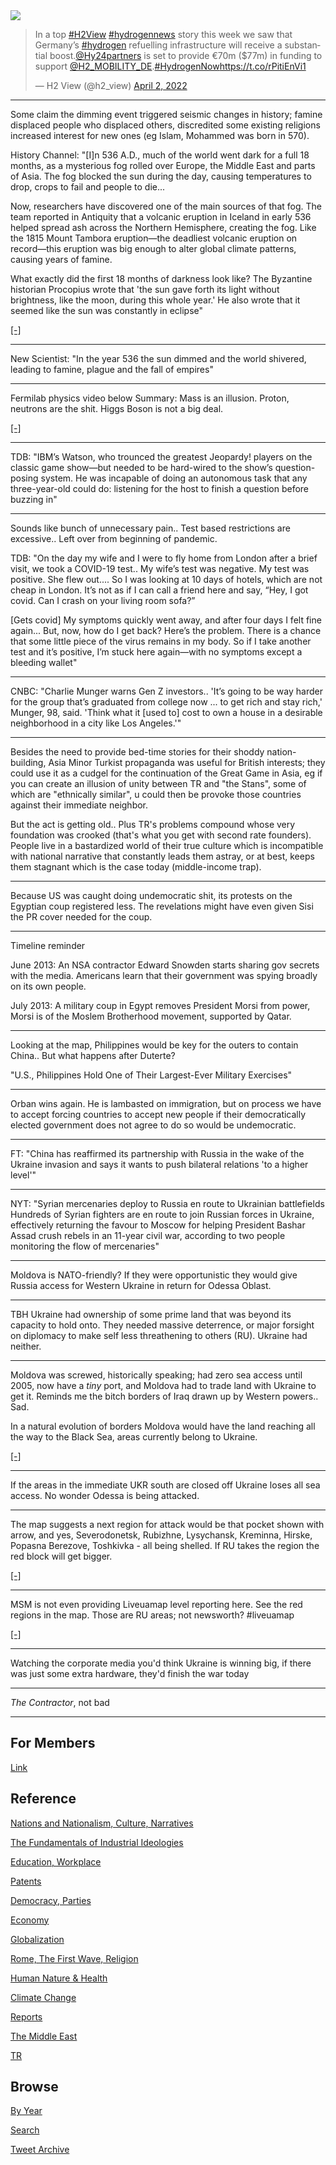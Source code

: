 <img src="https://drive.google.com/uc?export=view&id=1B2wf9R7AMH1d7Vw6e2mucLbIQ5NSjir7"/>

<blockquote class="twitter-tweet"><p lang="en" dir="ltr">In a top <a href="https://twitter.com/hashtag/H2View?src=hash&amp;ref_src=twsrc%5Etfw">#H2View</a> <a href="https://twitter.com/hashtag/hydrogennews?src=hash&amp;ref_src=twsrc%5Etfw">#hydrogennews</a> story this week we saw that Germany’s <a href="https://twitter.com/hashtag/hydrogen?src=hash&amp;ref_src=twsrc%5Etfw">#hydrogen</a> refuelling infrastructure will receive a substantial boost.<a href="https://twitter.com/Hy24partners?ref_src=twsrc%5Etfw">@Hy24partners</a> is set to provide €70m ($77m) in funding to support <a href="https://twitter.com/H2_MOBILITY_DE?ref_src=twsrc%5Etfw">@H2_MOBILITY_DE</a>.<a href="https://twitter.com/hashtag/HydrogenNow?src=hash&amp;ref_src=twsrc%5Etfw">#HydrogenNow</a><a href="https://t.co/rPitiEnVi1">https://t.co/rPitiEnVi1</a></p>&mdash; H2 View (@h2_view) <a href="https://twitter.com/h2_view/status/1510343781991817224?ref_src=twsrc%5Etfw">April 2, 2022</a></blockquote> <script async src="https://platform.twitter.com/widgets.js" charset="utf-8"></script>

---

Some claim the dimming event triggered seismic changes in history;
famine displaced people who displaced others, discredited some
existing religions increased interest for new ones (eg Islam, Mohammed
was born in 570).

History Channel: "[I]n 536 A.D., much of the world went dark for a
full 18 months, as a mysterious fog rolled over Europe, the Middle
East and parts of Asia. The fog blocked the sun during the day,
causing temperatures to drop, crops to fail and people to die... 

Now, researchers have discovered one of the main sources of that
fog. The team reported in Antiquity that a volcanic eruption in
Iceland in early 536 helped spread ash across the Northern Hemisphere,
creating the fog. Like the 1815 Mount Tambora eruption—the deadliest
volcanic eruption on record—this eruption was big enough to alter
global climate patterns, causing years of famine.

What exactly did the first 18 months of darkness look like? The
Byzantine historian Procopius wrote that 'the sun gave forth its light
without brightness, like the moon, during this whole year.' He also
wrote that it seemed like the sun was constantly in eclipse"

[[-]](https://www.history.com/news/536-volcanic-eruption-fog-eclipse-worst-year)

---

New Scientist: "In the year 536 the sun dimmed and the world shivered,
leading to famine, plague and the fall of empires"

---

Fermilab physics video below Summary: Mass is an illusion. Proton,
neutrons are the shit. Higgs Boson is not a big deal.

[[-]](https://youtu.be/x8grN3zP8cg?t=81)

---

TDB: "IBM’s Watson, who trounced the greatest Jeopardy! players on the
classic game show—but needed to be hard-wired to the show’s
question-posing system. He was incapable of doing an autonomous task
that any three-year-old could do: listening for the host to finish a
question before buzzing in"

---


Sounds like bunch of unnecessary pain.. Test based restrictions are
excessive.. Left over from beginning of pandemic.

TDB: "On the day my wife and I were to fly home from London after a
brief visit, we took a COVID-19 test.. My wife’s test was negative. My
test was positive. She flew out.... So I was looking at 10 days of
hotels, which are not cheap in London. It’s not as if I can call a
friend here and say, “Hey, I got covid. Can I crash on your living
room sofa?”

[Gets covid] My symptoms quickly went away, and after four days I felt
fine again... But, now, how do I get back? Here’s the problem. There
is a chance that some little piece of the virus remains in my body. So
if I take another test and it’s positive, I’m stuck here again—with no
symptoms except a bleeding wallet"

---

CNBC: "Charlie Munger warns Gen Z investors.. 'It’s going to be way
harder for the group that’s graduated from college now ... to get rich
and stay rich,' Munger, 98, said. 'Think what it [used to] cost to own
a house in a desirable neighborhood in a city like Los Angeles.'"

---

Besides the need to provide bed-time stories for their shoddy
nation-building, Asia Minor Turkist propaganda was useful for British
interests; they could use it as a cudgel for the continuation of the
Great Game in Asia, eg if you can create an illusion of unity between
TR and "the Stans", some of which are "ethnically similar", u could
then be provoke those countries against their immediate neighbor.

But the act is getting old.. Plus TR's problems compound whose very
foundation was crooked (that's what you get with second rate
founders). People live in a bastardized world of their true culture
which is incompatible with national narrative that constantly leads
them astray, or at best, keeps them stagnant which is the case today
(middle-income trap). 

---

Because US was caught doing undemocratic shit, its protests on the
Egyptian coup registered less. The revelations might have even given
Sisi the PR cover needed for the coup.

---

Timeline reminder

June 2013: An NSA contractor Edward Snowden starts sharing gov secrets
with the media. Americans learn that their government was spying
broadly on its own people.

July 2013: A military coup in Egypt removes President Morsi from
power, Morsi is of the Moslem Brotherhood movement, supported by
Qatar.

---

Looking at the map, Philippines would be key for the outers to contain
China.. But what happens after Duterte?

"U.S., Philippines Hold One of Their Largest-Ever Military Exercises"

---

Orban wins again. He is lambasted on immigration, but on process we
have to accept forcing countries to accept new people if their
democratically elected government does not agree to do so would be
undemocratic.

---

FT: "China has reaffirmed its partnership with Russia in the wake of
the Ukraine invasion and says it wants to push bilateral relations 'to
a higher level'"

---

NYT: "Syrian mercenaries deploy to Russia en route to Ukrainian
battlefields Hundreds of Syrian fighters are en route to join Russian
forces in Ukraine, effectively returning the favour to Moscow for
helping President Bashar Assad crush rebels in an 11-year civil war,
according to two people monitoring the flow of mercenaries"

---

Moldova is NATO-friendly? If they were opportunistic they would give
Russia access for Western Ukraine in return for Odessa Oblast.

---

TBH Ukraine had ownership of some prime land that was beyond its
capacity to hold onto. They needed massive deterrence, or major
forsight on diplomacy to make self less threathening to others
(RU). Ukraine had neither.

---

Moldova was screwed, historically speaking; had zero sea access until
2005, now have a *tiny* port, and Moldova had to trade land with
Ukraine to get it. Reminds me the bitch borders of Iraq drawn up by
Western powers..  Sad.

In a natural evolution of borders Moldova would have the land reaching
all the way to the Black Sea, areas currently belong to Ukraine.

[[-]](https://pbs.twimg.com/media/FPZe1sNXoAcqpvu?format=jpg&name=small)

---

If the areas in the immediate UKR south are closed off Ukraine loses
all sea access. No wonder Odessa is being attacked.

---

The map suggests a next region for attack would be that pocket shown
with arrow, and yes, Severodonetsk, Rubizhne, Lysychansk, Kreminna,
Hirske, Popasna Berezove, Toshkivka - all being shelled. If RU takes
the region the red block  will get bigger.

[[-]](https://pbs.twimg.com/media/FPZVQEpWYAE1r0R?format=png&name=small)

---

MSM is not even providing Liveuamap level reporting here. See the red
regions in the map. Those are RU areas; not newsworth? \#liveuamap

[[-]](https://pbs.twimg.com/media/FPZWhNmX0AQ7ALF?format=png&name=small)

---

Watching the corporate media you'd think Ukraine is winning big, if
there was just some extra hardware, they'd finish the war today

---

*The Contractor*, not bad

---

## For Members

[Link](https://thirdwave-members.herokuapp.com)

## Reference

[Nations and Nationalism, Culture, Narratives](/2013/02/nations-and-nationalism.md)

[The Fundamentals of Industrial Ideologies](/2011/04/fundamentals-of-industrial-ideologies.md)

[Education, Workplace](2017/09/education-workplace.md)

[Patents](/2018/09/patents.md)

[Democracy, Parties](/2016/11/democracy.md)

[Economy](/2018/05/economy.md)

[Globalization](/2018/09/globalization.md)

[Rome, The First Wave, Religion](/2017/12/rome.md)

[Human Nature & Health](/2020/07/human-nature.md)

[Climate Change](/2018/12/climate.md)

[Reports](/2019/05/reports.md)

[The Middle East](/2019/07/middleeast.md)

[TR](../tr)

## Browse

[By Year](years.md)

[Search](search.html)

[Tweet Archive](/tweets/README.md)


